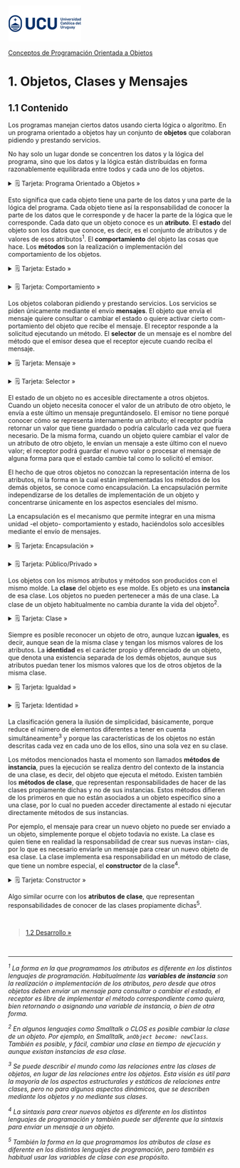 ![UCU](../../Assets/logo-ucu.png)

[Conceptos de Programación Orientada a Objetos](../../)


# 1. Objetos, Clases y Mensajes

## 1.1 Contenido

Los programas manejan ciertos datos usando cierta lógica o algoritmo. En un programa orientado a objetos hay un conjunto de **objetos** que colaboran pidiendo y prestando servicios.

No hay solo un lugar donde se concentren los datos y la lógica del programa, sino que los datos y la lógica están distribuidas en forma razonablemente equilibrada entre todos y cada uno de los objetos.

<details>
<summary>🗒 Tarjeta: Programa Orientado a Objetos »</summary>

| <center>Programa Orientado a Objetos</center> |
| ---- |
| En un programa orientado a objetos los **datos** y la **lógica** del programa están **distribuidas** en forma razonablemente **equilibrada** entre un conjunto de objetos que **colaboran** solicitándose y prestándose servicios mediante el envío de **mensajes**. |

</details>

Esto significa que cada objeto tiene una parte de los datos y una parte de la lógica del programa. Cada objeto tiene así la responsabilidad de conocer la parte de los datos que le corresponde y de hacer la parte de la lógica que le corresponde. Cada dato que un objeto conoce es un **atributo**. El **estado** del objeto son los datos que conoce, es decir, es el conjunto de atributos y de valores de esos atributos<sup>1</sup>. El **comportamiento** del objeto las cosas que hace. Los **métodos** son la realización o implementación del comportamiento de los objetos.

<details>
<summary>🗒 Tarjeta: Estado »</summary>

| <center>Estado</center> |
| ---- |
| Cada objeto puede tener la **responsabilidad de conocer** una parte de los **datos** del programa. |
| El **estado** de un objeto son los **datos** y los **valores** de los datos que el objeto **conoce** y están almacenados en los **atributos**. |

</details>

<br/>

<details>
<summary>🗒 Tarjeta: Comportamiento »</summary>

| <center>Comportamiento</center> |
| --- |
| Cada objeto puede tener la **responsabilidad** de hacer una parte de la lógica del programa. |
| El **comportamiento** de un objeto son las cosas que el objeto **hace** y está implementado en los **métodos**. |

</details>

Los objetos colaboran pidiendo y prestando servicios. Los servicios se piden únicamente mediante el envío **mensajes**. El objeto que envía el mensaje quiere consultar o cambiar el estado o quiere activar cierto com- portamiento del objeto que recibe el mensaje. El receptor responde a la solicitud ejecutando un método. El **selector** de un mensaje es el nombre del método que el emisor desea que el receptor ejecute cuando reciba el mensaje.

<details>
<summary>🗒 Tarjeta: Mensaje »</summary>

| <center>Mensaje</center> |
| ---- |
| Los objetos se comunican mediante el envío **mensajes**. |
| El objeto que **emisor** del mensaje quiere consultar o cambiar el **estado** o quiere ejecutar cierto **comportamiento** del objeto **receptor** del mensaje |

</details>

<br/>

<details>
<summary>🗒 Tarjeta: Selector »</summary>

| <center>Selector</center> |
| ---- |
| El **selector** de un mensaje es el nombre del **método** que el emisor desea que el receptor ejecute cuando reciba el mensaje. |

</details>

El estado de un objeto no es accesible directamente a otros objetos. Cuando un objeto necesita conocer el valor de un atributo de otro objeto, le envía a este último un mensaje preguntándoselo. El emisor no tiene porqué conocer cómo se representa internamente un atributo; el receptor podría retornar un valor que tiene guardado o podría calcularlo cada vez que fuera necesario. De la misma forma, cuando un objeto quiere cambiar el valor de un atributo de otro objeto, le envían un mensaje a este último con el nuevo valor; el receptor podrá guardar el nuevo valor o procesar el mensaje de alguna forma para que el estado cambie tal como lo solicitó el emisor.

El hecho de que otros objetos no conozcan la representación interna de los atributos, ni la forma en la cual están implementadas los métodos de los demás objetos, se conoce como encapsulación. La encapsulación permite independizarse de los detalles de implementación de un objeto y concentrarse únicamente en los aspectos esenciales del mismo.

La encapsulación es el mecanismo que permite integrar en una misma unidad -el objeto- comportamiento y estado, haciéndolos solo accesibles mediante el envío de mensajes.

<details>
<summary>🗒 Tarjeta: Encapsulación »</summary>

| <center>Encapsulación</center> |
| ---- |
| La **encapsulación** es el resultado de ocultar todos los detalles acerca de la implementación de las responsabilidades. |
| Es sinónimo de **escondimiento de información**. |

</details>

<br/>

<details>
<summary>🗒 Tarjeta: Público/Privado »</summary>

| <center>Público/Privado</center> |
| ---- |
| Un método o atributo **público** es accesible a cualquier objeto de cualquier clase. |
| Un método o atributo **privado** es accesible sólo a los objetos de la clase en la que se define ese método o atributo. |

</details>

Los objetos con los mismos atributos y métodos son producidos con el mismo molde. La **clase** del objeto es ese molde. Es objeto es una **instancia** de esa clase. Los objetos no pueden pertenecer a más de una clase. La clase de un objeto habitualmente no cambia durante la vida del objeto<sup>2</sup>.

<details>
<summary>🗒 Tarjeta: Clase »</summary>

| <center>Clase</center> |
| ---- |
| Una **clase** es una **plantilla** o **molde** para un conjunto de objetos que comparten los mismos atributos, métodos, relaciones y semántica. |
| Un objeto es una **instancia** de una clase. |

</details>

Siempre es posible reconocer un objeto de otro, aunque luzcan **iguales**, es decir, aunque sean de la misma clase y tengan los mismos valores de los atributos. La **identidad** es el carácter propio y diferenciado de un objeto, que denota una existencia separada de los demás objetos, aunque sus atributos puedan tener los mismos valores que los de otros objetos de la misma clase.

<details>
<summary>🗒 Tarjeta: Igualdad »</summary>

| <center>Igualdad</center> |
| ---- |
| Dos objetos son **iguales** cuando son de la **misma clase** y tienen los **mismos valores** de atributos. |

</details>

<br/>

<details>
<summary>🗒 Tarjeta: Identidad »</summary>

| <center>Identidad</center> |
| ---- |
| La **identidad** es el carácter propio y diferenciado de un objeto que denota una existencia separada de los demás, aunque pueda tener los mismos atributos y valores de atributos que otros objetos. |

</details>

La clasificación genera la ilusión de simplicidad, básicamente, porque reduce el número de elementos diferentes a tener en cuenta simultáneamente<sup>3</sup> y porque las características de los objetos no están descritas cada vez en cada uno de los ellos, sino una sola vez en su clase.

Los métodos mencionados hasta el momento son llamados **métodos de instancia**, pues la ejecución se realiza dentro del contexto de la instancia de una clase, es decir, del objeto que ejecuta el método. Existen también los **métodos de clase**, que representan responsabilidades de hacer de las clases propiamente dichas y no de sus instancias. Estos métodos difieren de los primeros en que no están asociados a un objeto específico sino a una clase, por lo cual no pueden acceder directamente al estado ni ejecutar directamente métodos de sus instancias.

Por ejemplo, el mensaje para crear un nuevo objeto no puede ser enviado a un objeto, simplemente porque el objeto todavía no existe. La clase es quien tiene en realidad la responsabilidad de crear sus nuevas instan- cias, por lo que es necesario enviarle un mensaje para crear un nuevo objeto de esa clase. La clase implementa esa responsabilidad en un método de clase, que tiene un nombre especial, el **constructor** de la clase<sup>4</sup>.

<details>
<summary>🗒 Tarjeta: Constructor »</summary>

| <center>Constructor</center> |
| ---- |
| El **constructor** es un método de clase para **crear** e **inicializar** nuevas instancias de esa clase. |

</details>

Algo similar ocurre con los **atributos de clase**, que representan responsabilidades de conocer de las clases propiamente dichas<sup>5</sup>.


<br/>

> [1.2 Desarrollo »](./1_2_Desarrollo.md)

<br/>

****

_<sup>1</sup> La forma en la que programamos los atributos es diferente en los distintos lenguajes de programación. Habitualmente las **variables de instancia** son la realización o implementación de los atributos, pero desde que otros objetos deben enviar un mensaje para consultar o cambiar el estado, el receptor es libre de implementar el método correspondiente como quiera, bien retornando o asignando una variable de instancia, o bien de otra forma._

_<sup>2</sup> En algunos lenguajes como Smalltalk o CLOS es posible cambiar la clase de un objeto. Por ejemplo, en Smalltalk, `anObject become: newClass`. También es posible, y fácil, cambiar una clase en tiempo de ejecución y aunque existan instancias de esa clase._

_<sup>3</sup> Se puede describir el mundo como las relaciones entre las clases de objetos, en lugar de las relaciones entre los objetos. Esta visión es útil para la mayoría de los aspectos estructurales y estáticos de relaciones entre clases, pero no para algunos aspectos dinámicos, que se describen mediante los objetos y no mediante sus clases._

_<sup>4</sup> La sintaxis para crear nuevos objetos es diferente en los distintos lenguajes de programación y también puede ser diferente que la sintaxis para enviar un mensaje a un objeto._

_<sup>5</sup> También la forma en la que programamos los atributos de clase es diferente en los distintos lenguajes de programación, pero también es habitual usar las variables de clase con ese propósito._